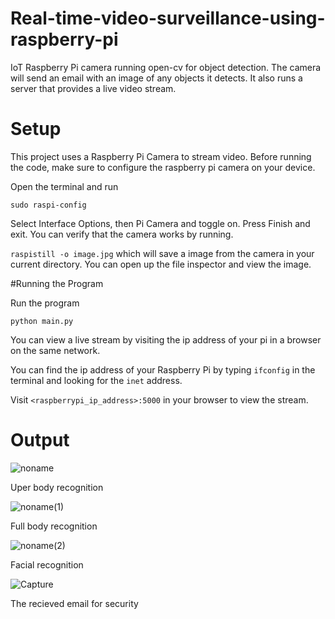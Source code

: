# Real-time-video-surveillance-using-raspberry-pi
IoT Raspberry Pi camera running open-cv for object detection. The camera will send an email with an image of any objects it detects. It also runs a server that provides a live video stream.

# Setup

This project uses a Raspberry Pi Camera to stream video. Before running the code, make sure to configure the raspberry pi camera on your device.

Open the terminal and run

```sudo raspi-config```

Select Interface Options, then Pi Camera and toggle on. Press Finish and exit.
You can verify that the camera works by running.

```raspistill -o image.jpg```
which will save a image from the camera in your current directory. You can open up the file inspector and view the image.

#Running the Program

Run the program

```python main.py```

You can view a live stream by visiting the ip address of your pi in a browser on the same network. 

You can find the ip address of your Raspberry Pi by typing ```ifconfig``` in the terminal and looking for the ```inet``` address.

Visit ```<raspberrypi_ip_address>:5000``` in your browser to view the stream.

# Output
![noname](https://user-images.githubusercontent.com/53009277/215036384-be101093-96e2-4a61-affd-281425a0a964.jpg)

Uper body recognition

![noname(1)](https://user-images.githubusercontent.com/53009277/215036489-12e0dc05-e2a0-4006-b5e7-6a917d2c5d1f.jpg)

Full body recognition

![noname(2)](https://user-images.githubusercontent.com/53009277/215036531-d280700c-3f72-44c3-9ee3-bb18306828c4.jpg)

Facial recognition

![Capture](https://user-images.githubusercontent.com/53009277/215037205-7579bd61-bfa8-4485-aa4d-7f3ab31bb35e.PNG)

The recieved email for security
